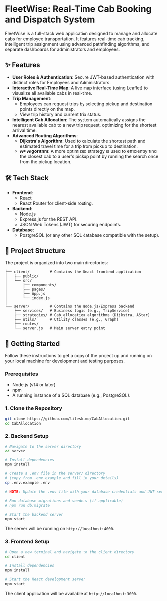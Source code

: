 # FleetWise: Real-Time Cab Booking and Dispatch System

FleetWise is a full-stack web application designed to manage and allocate cabs for employee transportation. It features real-time cab tracking, intelligent trip assignment using advanced pathfinding algorithms, and separate dashboards for administrators and employees.

## ✨ Features

*   **User Roles & Authentication**: Secure JWT-based authentication with distinct roles for Employees and Administrators.
*   **Interactive Real-Time Map**: A live map interface (using Leaflet) to visualize all available cabs in real-time.
*   **Trip Management**:
    *   Employees can request trips by selecting pickup and destination points directly on the map.
    *   View trip history and current trip status.
*   **Intelligent Cab Allocation**: The system automatically assigns the nearest available cab to a new trip request, optimizing for the shortest arrival time.
*   **Advanced Routing Algorithms**:
    *   **Dijkstra's Algorithm**: Used to calculate the shortest path and estimated travel time for a trip from pickup to destination.
    *   **A\* Algorithm**: A more optimized strategy is used to efficiently find the closest cab to a user's pickup point by running the search once from the pickup location.

## 🛠️ Tech Stack

*   **Frontend**:
    *   React
    *   React Router for client-side routing.
*   **Backend**:
    *   Node.js
    *   Express.js for the REST API.
    *   JSON Web Tokens (JWT) for securing endpoints.
*   **Database**:
    *   PostgreSQL (or any other SQL database compatible with the setup).

## 📂 Project Structure

The project is organized into two main directories:

```
├── client/         # Contains the React frontend application
│   ├── public/
│   └── src/
│       ├── components/
│       ├── pages/
│       ├── App.js
│       └── index.js
│
└── server/         # Contains the Node.js/Express backend
    ├── services/   # Business logic (e.g., TripService)
    ├── strategies/ # Cab allocation algorithms (Dijkstra, AStar)
    ├── utils/      # Utility classes (e.g., Graph)
    ├── routes/
    └── server.js   # Main server entry point
```

## 🚀 Getting Started

Follow these instructions to get a copy of the project up and running on your local machine for development and testing purposes.

### Prerequisites

*   Node.js (v14 or later)
*   npm
*   A running instance of a SQL database (e.g., PostgreSQL).

### 1. Clone the Repository

```bash
git clone https://github.com/lileskimo/CabAllocation.git
cd CabAllocation
```

### 2. Backend Setup

```bash
# Navigate to the server directory
cd server

# Install dependencies
npm install

# Create a .env file in the server/ directory
# (copy from .env.example and fill in your details)
cp .env.example .env

# NOTE: Update the .env file with your database credentials and JWT secret.

# Run database migrations and seeders (if applicable)
# npm run db:migrate

# Start the backend server
npm start
```
The server will be running on `http://localhost:4000`.

### 3. Frontend Setup

```bash
# Open a new terminal and navigate to the client directory
cd client

# Install dependencies
npm install

# Start the React development server
npm start
```
The client application will be available at `http://localhost:3000`.

